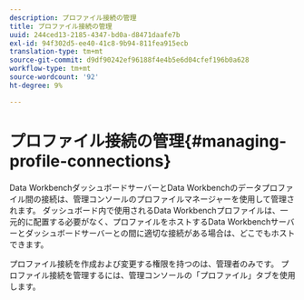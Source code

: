 ```yaml
---
description: プロファイル接続の管理
title: プロファイル接続の管理
uuid: 244ced13-2185-4347-bd0a-d8471daafe7b
exl-id: 94f302d5-ee40-41c8-9b94-811fea915ecb
translation-type: tm+mt
source-git-commit: d9df90242ef96188f4e4b5e6d04cfef196b0a628
workflow-type: tm+mt
source-wordcount: '92'
ht-degree: 9%

---
```


# プロファイル接続の管理{#managing-profile-connections}

Data WorkbenchダッシュボードサーバーとData Workbenchのデータプロファイル間の接続は、管理コンソールのプロファイルマネージャーを使用して管理されます。 ダッシュボード内で使用されるData Workbenchプロファイルは、一元的に配置する必要がなく、プロファイルをホストするData Workbenchサーバーとダッシュボードサーバーとの間に適切な接続がある場合は、どこでもホストできます。

プロファイル接続を作成および変更する権限を持つのは、管理者のみです。 プロファイル接続を管理するには、管理コンソールの「プロファイル」タブを使用します。
